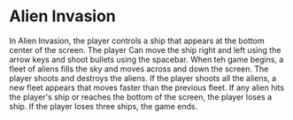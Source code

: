 # Alien Invasion
In Alien Invasion, the player controls a ship that appears at the bottom center of the screen. The player Can move the ship right and left using the arrow keys and shoot bullets using the spacebar.
When teh game begins, a fleet of aliens fills the sky and moves across and down the screen. The player shoots and destroys the aliens. If the player shoots all the aliens, a new fleet appears that moves faster than the previous fleet. If any alien hits the player's ship or reaches the bottom of the screen, the player loses a ship. If the player loses three ships, the game ends.